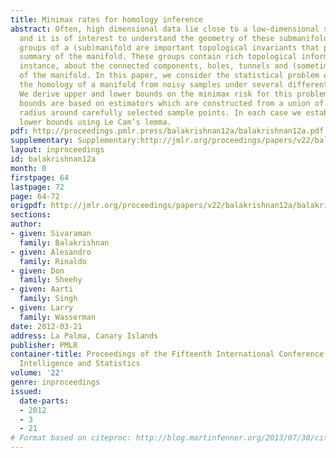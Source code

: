 ```yaml
---
title: Minimax rates for homology inference
abstract: Often, high dimensional data lie close to a low-dimensional submanifold
  and it is of interest to understand the geometry of these submanifolds. The homology
  groups of a (sub)manifold are important topological invariants that provide an algebraic
  summary of the manifold. These groups contain rich topological information, for
  instance, about the connected components, holes, tunnels and (sometimes) the dimension
  of the manifold. In this paper, we consider the statistical problem of estimating
  the homology of a manifold from noisy samples under several different noise models.
  We derive upper and lower bounds on the minimax risk for this problem. Our upper
  bounds are based on estimators which are constructed from a union of balls of appropriate
  radius around carefully selected sample points. In each case we establish complementary
  lower bounds using Le Cam’s lemma.
pdf: http://proceedings.pmlr.press/balakrishnan12a/balakrishnan12a.pdf
supplementary: Supplementary:http://jmlr.org/proceedings/papers/v22/balakrishnan12a/balakrishnan12aSupple.pdf
layout: inproceedings
id: balakrishnan12a
month: 0
firstpage: 64
lastpage: 72
page: 64-72
origpdf: http://jmlr.org/proceedings/papers/v22/balakrishnan12a/balakrishnan12a.pdf
sections: 
author:
- given: Sivaraman
  family: Balakrishnan
- given: Alesandro
  family: Rinaldo
- given: Don
  family: Sheehy
- given: Aarti
  family: Singh
- given: Larry
  family: Wasserman
date: 2012-03-21
address: La Palma, Canary Islands
publisher: PMLR
container-title: Proceedings of the Fifteenth International Conference on Artificial
  Intelligence and Statistics
volume: '22'
genre: inproceedings
issued:
  date-parts:
  - 2012
  - 3
  - 21
# Format based on citeproc: http://blog.martinfenner.org/2013/07/30/citeproc-yaml-for-bibliographies/
---
```

